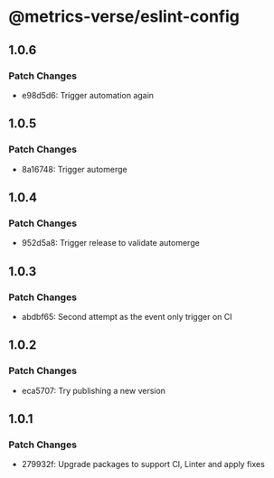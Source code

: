 # @metrics-verse/eslint-config

## 1.0.6

### Patch Changes

- e98d5d6: Trigger automation again

## 1.0.5

### Patch Changes

- 8a16748: Trigger automerge

## 1.0.4

### Patch Changes

- 952d5a8: Trigger release to validate automerge

## 1.0.3

### Patch Changes

- abdbf65: Second attempt as the event only trigger on CI

## 1.0.2

### Patch Changes

- eca5707: Try publishing a new version

## 1.0.1

### Patch Changes

- 279932f: Upgrade packages to support CI, Linter and apply fixes

